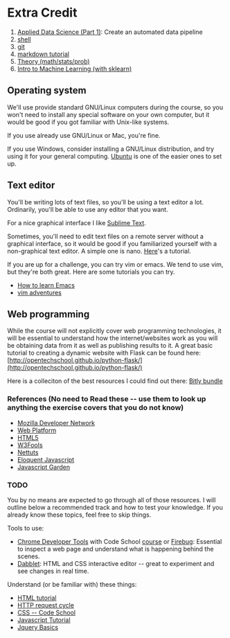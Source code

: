 # Extra Credit
1. [Applied Data Science (Part 1)](http://columbia-applied-data-science.github.io/appdatasci.pdf): Create an automated data pipeline
1. [shell](shell.md)
1. [git](git.md)
1. [markdown tutorial](http://markdowntutorial.com/)
1. [Theory (math/stats/prob)](theory.md)
1. [Intro to Machine Learning (with sklearn)](http://nbviewer.ipython.org/github/fonnesbeck/Bios366/blob/master/notebooks/Section6_1-Scikit-Learn.ipynb)

## Operating system
We'll use provide standard GNU/Linux computers during the course, so you won't
need to install any special software on your own computer, but it would be good
if you got familiar with Unix-like systems.

If you use already use GNU/Linux or Mac, you're fine.

If you use Windows, consider installing a GNU/Linux distribution, and try using
it for your general computing. [Ubuntu](http://www.ubuntu.com/download) is one of
the easier ones to set up.

## Text editor
You'll be writing lots of text files, so you'll be using a text editor a lot.
Ordinarily, you'll be able to use any editor that you want.

For a nice graphical interface I like [Sublime Text](http://www.sublimetext.com/).

Sometimes, you'll need to edit text files on a remote server without a graphical
interface, so it would be good if you familiarized yourself with a non-graphical
text editor. A simple one is nano. [Here](http://www.howtogeek.com/howto/42980/the-beginners-guide-to-nano-the-linux-command-line-text-editor/)'s a tutorial.

If you are up for a challenge, you can try vim or emacs. We tend to use vim, but
they're both great. Here are some tutorials you can try.

* [How to learn Emacs](http://david.rothlis.net/emacs/howtolearn.html)
* [vim adventures](http://vim-adventures.com/)

## Web programming

While the course will not explicitly cover web programming technologies, it will be essential to understand how the internet/websites work as you will be obtaining data from it as well as publishing results to it. A great basic tutorial to creating a dynamic website with Flask can be found here: [http://opentechschool.github.io/python-flask/](http://opentechschool.github.io/python-flask/)

Here is a colleciton of the best resources I could find out there: [Bitly bundle](http://bitly.com/bundles/o_57ca5qnmvg/1)


### References (No need to Read these -- use them to look up anything the exercise covers that you do not know)

* [Mozilla Developer Network](https://developer.mozilla.org/en-US/learn)
* [Web Platform](http://docs.webplatform.org/wiki/Main_Page)
* [HTML5](http://www.html5rocks.com/en/)
* [W3Fools](http://www.w3fools.com/)
* [Nettuts](http://net.tutsplus.com/)
* [Eloquent Javascript](http://eloquentjavascript.net/)
* [Javascript Garden](http://bonsaiden.github.io/JavaScript-Garden/)

### TODO

You by no means are expected to go through all of those resources. I will outline below a recommended track and how to test your knowledge.  If you already know these topics, feel free to skip things.

Tools to use:
* [Chrome Developer Tools](https://developers.google.com/chrome-developer-tools/) with Code School [course](http://www.codeschool.com/courses/discover-devtools) or [Firebug](http://getfirebug.com/): Essential to inspect a web page and understand what is happening behind the scenes.
* [Dabblet](http://dabblet.com/): HTML and CSS interactive editor -- great to experiment and see changes in real time.

Understand (or be familiar with) these things:

* [HTML tutorial](http://docs.webplatform.org/wiki/guides/the_basics_of_html)
* [HTTP request cycle](http://stackoverflow.com/questions/4814514/http-request-life-cycle)
* [CSS -- Code School](http://www.codeschool.com/courses/css-cross-country)
* [Javascript Tutorial](http://docs.webplatform.org/wiki/concepts/programming/programming_basics)
* [Jquery Basics](http://www.codeschool.com/courses/try-jquery)
